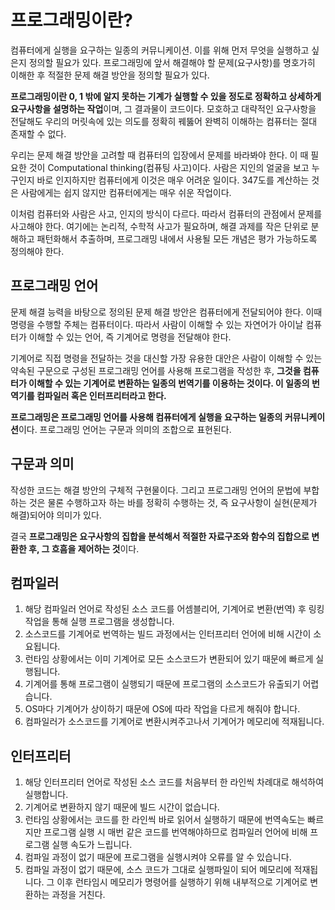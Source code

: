 # 프로그래밍이란?
컴퓨터에게 실행을 요구하는 일종의 커뮤니케이션. 이를 위해 먼저 무엇을 실행하고 싶은지 정의할 필요가 있다. 프로그래밍에 앞서 해결해야 할 문제(요구사항)를 명호가히 이해한 후 적절한 문제 해결 방안을 정의할 필요가 있다.

**프로그래밍이란 0, 1 밖에 알지 못하는 기계가 실행할 수 있을 정도로 정확하고 상세하게 요구사항을 설명하는 작업**이며, 그 결과물이 코드이다. 모호하고 대략적인 요구사항을 전달해도 우리의 머릿속에 있는 의도를 정확히 꿰뚫어 완벽히 이해하는 컴퓨터는 절대 존재할 수 없다.

우리는 문제 해결 방안을 고려할 때 컴퓨터의 입장에서 문제를 바라봐야 한다. 이 때 필요한 것이 Computational thinking(컴퓨팅 사고)이다. 사람은 지인의 얼굴을 보고 누구인지 바로 인지하지만 컴퓨터에게 이것은 매우 어려운 일이다. 347도를 계산하는 것은 사람에게는 쉽지 않지만 컴퓨터에게는 매우 쉬운 작업이다.

이처럼 컴퓨터와 사람은 사고, 인지의 방식이 다르다. 따라서 컴퓨터의 관점에서 문제를 사고해야 한다. 여기에는 논리적, 수학적 사고가 필요하며, 해결 과제를 작은 단위로 분해하고 패턴화해서 추출하며, 프로그래밍 내에서 사용될 모든 개념은 평가 가능하도록 정의해야 한다.

## 프로그래밍 언어
문제 해결 능력을 바탕으로 정의된 문제 해결 방안은 컴퓨터에게 전달되어야 한다. 이때 명령을 수행할 주체는 컴퓨터이다. 따라서 사람이 이해할 수 있는 자연어가 아이날 컴퓨터가 이해할 수 있는 언어, 즉 기계어로 명령을 전달해야 한다.

기계어로 직접 명령을 전달하는 것을 대신할 가장 유용한 대안은 사람이 이해할 수 있는 약속된 구문으로 구성된 프로그래밍 언어를 사용해 프로그램을 작성한 후, **그것을 컴퓨터가 이해할 수 있는 기계어로 변환하는 일종의 번역기를 이용하는 것이다. 이 일종의 번역기를 컴파일러 혹은 인터프리터라고 한다.**

**프로그래밍은 프로그래밍 언어를 사용해 컴퓨터에게 실행을 요구하는 일종의 커뮤니케이션**이다. 프로그래밍 언어는 구문과 의미의 조합으로 표현된다.

## 구문과 의미
작성한 코드는 해결 방안의 구체적 구현물이다. 그리고 프로그래밍 언어의 문법에 부합하는 것은 물론 수행하고자 하는 바를 정확히 수행하는 것, 즉 요구사항이 실현(문제가 해결)되어야 의미가 있다.

결국 **프로그래밍은 요구사항의 집합을 분석해서 적절한 자료구조와 함수의 집합으로 변환한 후, 그 흐흠을 제어하는 것**이다.

## 컴파일러
1. 해당 컴파일러 언어로 작성된 소스 코드를 어셈블리어, 기계어로 변환(번역) 후 링킹 작업을 통해 실행 프로그램을 생성합니다.
2. 소스코드를 기계어로 번역하는 빌드 과정에서는 인터프리터 언어에 비해 시간이 소요됩니다.
3. 런타임 상황에서는 이미 기계어로 모든 소스코드가 변환되어 있기 때문에 빠르게 실행됩니다.
4. 기계어를 통해 프로그램이 실행되기 때문에 프로그램의 소스코드가 유출되기 어렵습니다.
5. OS마다 기계어가 상이하기 때문에 OS에 따라 작업을 다르게 해줘야 합니다.
6. 컴파일러가 소스코드를 기계어로 변환시켜주고나서 기계어가 메모리에 적재됩니다.

## 인터프리터
1. 해당 인터프리터 언어로 작성된 소스 코드를 처음부터 한 라인씩 차례대로 해석하여 실행합니다.
2. 기계어로 변환하지 않기 때문에 빌드 시간이 없습니다.
3. 런타임 상황에서는 코드를 한 라인씩 바로 읽어서 실행하기 때문에 번역속도는 빠르지만 프로그램 실행 시 매번 같은 코드를 번역해야하므로 컴파일러 언어에 비해 프로그램 실행 속도가 느립니다.
4. 컴파일 과정이 없기 때문에 프로그램을 실행시켜야 오류를 알 수 있습니다.
5. 컴파일 과정이 없기 때문에, 소스 코드가 그대로 실행파일이 되어 메모리에 적재됩니다. 그 이후 런타임시 메모리가 명령어를 실행하기 위해 내부적으로 기계어로 변환하는 과정을 거친다.
